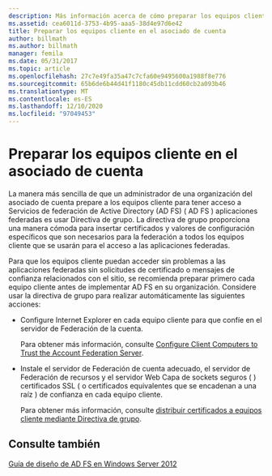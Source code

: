 ```yaml
---
description: Más información acerca de cómo preparar los equipos cliente en el asociado de cuenta
ms.assetid: cea6011d-3753-4b95-aaa5-38d4e97d6e42
title: Preparar los equipos cliente en el asociado de cuenta
author: billmath
ms.author: billmath
manager: femila
ms.date: 05/31/2017
ms.topic: article
ms.openlocfilehash: 27c7e49fa35a47c7cfa60e9495600a1988f8e776
ms.sourcegitcommit: 65b6de6b44d41f1180c45db11cdd60cb2a093b46
ms.translationtype: MT
ms.contentlocale: es-ES
ms.lasthandoff: 12/10/2020
ms.locfileid: "97049453"
---
```

# <a name="prepare-client-computers-in-the-account-partner"></a>Preparar los equipos cliente en el asociado de cuenta

La manera más sencilla de que un administrador de una organización del asociado de cuenta prepare a los equipos cliente para tener acceso a Servicios de federación de Active Directory (AD FS) \( AD FS \) aplicaciones federadas es usar Directiva de grupo. La directiva de grupo proporciona una manera cómoda para insertar certificados y valores de configuración específicos que son necesarios para la federación a todos los equipos cliente que se usarán para el acceso a las aplicaciones federadas.

Para que los equipos cliente puedan acceder sin problemas a las aplicaciones federadas sin solicitudes de certificado o mensajes de confianza relacionados con el sitio, se recomienda preparar primero cada equipo cliente antes de implementar AD FS en su organización. Considere usar la directiva de grupo para realizar automáticamente las siguientes acciones:

-   Configure Internet Explorer en cada equipo cliente para que confíe en el servidor de Federación de la cuenta.

    Para obtener más información, consulte [Configure Client Computers to Trust the Account Federation Server](../../ad-fs/deployment/Configure-Client-Computers-to-Trust-the-Account-Federation-Server.md).

-   Instale el servidor de Federación de cuenta adecuado, el servidor de Federación de recursos y el servidor Web Capa de sockets seguros \( \) certificados SSL \( o certificados equivalentes que se encadenan a una raíz \) de confianza en cada equipo cliente.

    Para obtener más información, consulte [distribuir certificados a equipos cliente mediante Directiva de grupo](../../ad-fs/deployment/Distribute-Certificates-to-Client-Computers-by-Using-Group-Policy.md).


## <a name="see-also"></a>Consulte también
[Guía de diseño de AD FS en Windows Server 2012](AD-FS-Design-Guide-in-Windows-Server-2012.md)

